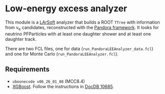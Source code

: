 # Low-energy excess analyzer
This module is a [LArSoft](http://www.larsoft.org) analyzer that builds a ROOT `TTree` with information from &nu;<sub>e</sub> candidates, reconstructed with the [Pandora framework](https://github.com/PandoraPFA).
It looks for neutrino PFParticles with at least one daughter shower and at least one daughter track.

There are two FCL files, one for data (`run_PandoraLEEAnalyzer_data.fcl`) and one for Monte Carlo (`run_PandoraLEEAnalyzer.fcl`).

## Requirements

- `uboonecode v06_26_01_08` (MCC8.4)
- [XGBoost](http://xgboost.readthedocs.io/en/latest/). Follow the instructions in [DocDB 10685](https://microboone-docdb.fnal.gov/cgi-bin/private/ShowDocument?docid=10685).
